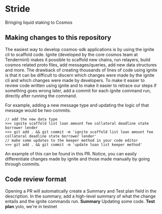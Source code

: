 # Stride
Bringing liquid staking to Cosmos

## Making changes to this repository
The easiest way to develop cosmos-sdk applications is by using the ignite cli to scaffold code. Ignite (developed by the core cosmos team at Tendermint) makes it possible to scaffold new chains, run relayers, build cosmos related proto files, add messages/queries, add new data structures and more. The drawback of creating thousands of lines of code using ignite is that it can be difficult to discern which changes were made by the ignite cli and which changes were made by developers. To make it easier to review code written using ignite and to make it easier to retrace our steps if something goes wrong later, add a commit for each ignite command run, directly after running the command.

For example, adding a new message type and updating the logic of that message would be two commits.
```
// add the new data type
>>> ignite scaffold list loan amount fee collateral deadline state borrower lender
>>> git add . && git commit -m 'ignite scaffold list loan amount fee collateral deadline state borrower lender'
// make some updates to the keeper method in your code editor
>>> git add . && git commit -m 'update loan list keeper method'
```

An example of this can be found in this PR. Notice, you can easily differentiate changes made by ignite and those made manually by going through commits.

## Code review format
Opening a PR will automatically create a Summary and Test plan field in the description. In the summary, add a high-level summary of what the change entails and the ignite commands run.
**Summary**
Updating some code.
**Test plan**
yolo, we're in testnet


